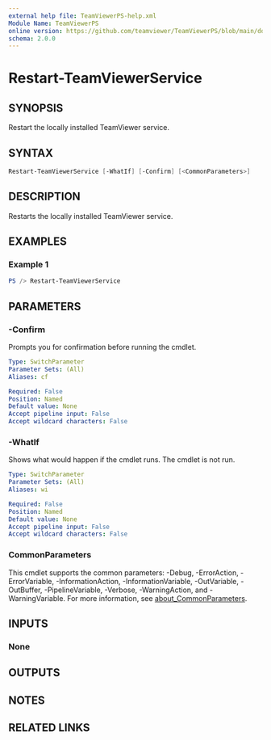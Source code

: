 ```yaml
---
external help file: TeamViewerPS-help.xml
Module Name: TeamViewerPS
online version: https://github.com/teamviewer/TeamViewerPS/blob/main/docs/commands/Restart-TeamViewerService.md
schema: 2.0.0
---
```


# Restart-TeamViewerService

## SYNOPSIS

Restart the locally installed TeamViewer service.

## SYNTAX

```powershell
Restart-TeamViewerService [-WhatIf] [-Confirm] [<CommonParameters>]
```

## DESCRIPTION

Restarts the locally installed TeamViewer service.

## EXAMPLES

### Example 1

```powershell
PS /> Restart-TeamViewerService
```

## PARAMETERS

### -Confirm

Prompts you for confirmation before running the cmdlet.

```yaml
Type: SwitchParameter
Parameter Sets: (All)
Aliases: cf

Required: False
Position: Named
Default value: None
Accept pipeline input: False
Accept wildcard characters: False
```

### -WhatIf

Shows what would happen if the cmdlet runs.
The cmdlet is not run.

```yaml
Type: SwitchParameter
Parameter Sets: (All)
Aliases: wi

Required: False
Position: Named
Default value: None
Accept pipeline input: False
Accept wildcard characters: False
```

### CommonParameters

This cmdlet supports the common parameters: -Debug, -ErrorAction, -ErrorVariable, -InformationAction, -InformationVariable, -OutVariable, -OutBuffer, -PipelineVariable, -Verbose, -WarningAction, and -WarningVariable. For more information, see [about_CommonParameters](http://go.microsoft.com/fwlink/?LinkID=113216).

## INPUTS

### None

## OUTPUTS

## NOTES

## RELATED LINKS
